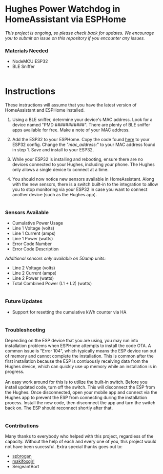 # Hughes Power Watchdog in HomeAssistant via ESPHome

*This project is ongoing, so please check back for updates. We encourage you to submit an issue on this repository if you encounter any issues.*

### Materials Needed

-   NodeMCU ESP32
-   BLE Sniffer
    <br><br />

# Instructions

These instructions will assume that you have the latest version of HomeAssistant and ESPHome installed.

1.  Using a BLE sniffer, determine your device's MAC address. Look for a device named "PMD    ###########". There are plenty of BLE sniffer apps available for free. Make a note of your MAC address.

2.  Add the ESP32 to your ESPHome. Copy the code found [here](hughes_esphome.yaml) to your ESP32 config. Change the "*mac_address:*" to your MAC address found in step 1. Save and install to your ESP32.

3.  While your ESP32 is installing and rebooting, ensure there are no devices connected to your Hughes, including your phone. The Hughes only allows a single device to connect at a time.

4.  You should now notice new sensors available in HomeAssistant. Along with the new sensors, there is a switch built-in to the integration to allow you to stop monitoring via your ESP32 in case you want to connect another device (such as the Hughes app).
    <br><br />
    
### Sensors Available
- Cumulative Power Usage
- Line 1 Voltage (volts)
- Line 1 Current (amps)
- Line 1 Power (watts)
- Error Code Number
- Error Code Description

*Additional sensors only available on 50amp units:*
- Line 2 Voltage (volts)
- Line 2 Current (amps)
- Line 2 Power (watts)
- Total Combined Power (L1 + L2) (watts)
    <br><br />

### Future Updates
- Support for resetting the cumulative kWh counter via HA
    <br><br />

### Troubleshooting
Depending on the ESP device that you are using, you may run into installation problems when ESPHome attempts to install the code OTA. A common issue is "Error 104", which typically means the ESP device ran out of memory and cannot complete the installation. This is common after the first installation because the ESP is contiuously receiving data from the Hughes device, which can quickly use up memory while an installation is in progress.
<br><br>
An easy work around for this is to utilize the built-in switch. Before you install updated code, turn off the switch. This will disconnect the ESP from the Hughes. Once disconnected, open your mobile app and connect via the Hughes app to prevent the ESP from connecting during the installation process. Install the new code, then disconnect the app and turn the switch back on. The ESP should reconnect shortly after that.
    <br><br />

### Contributions
Many thanks to everybody who helped with this project, regardless of the capacity. Without the help of each and every one of you, this project would not have been sucessful. Extra special thanks goes out to:
- [spbrogan](https://github.com/spbrogan)
- [makifoxgirl](https://github.com/makifoxgirl)
- SergeantBort
